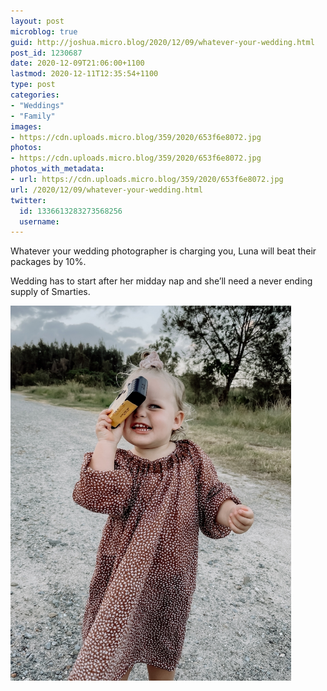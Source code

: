 ```yaml
---
layout: post
microblog: true
guid: http://joshua.micro.blog/2020/12/09/whatever-your-wedding.html
post_id: 1230687
date: 2020-12-09T21:06:00+1100
lastmod: 2020-12-11T12:35:54+1100
type: post
categories:
- "Weddings"
- "Family"
images:
- https://cdn.uploads.micro.blog/359/2020/653f6e8072.jpg
photos:
- https://cdn.uploads.micro.blog/359/2020/653f6e8072.jpg
photos_with_metadata:
- url: https://cdn.uploads.micro.blog/359/2020/653f6e8072.jpg
url: /2020/12/09/whatever-your-wedding.html
twitter:
  id: 1336613283273568256
  username: 
---
```

Whatever your wedding photographer is charging you, Luna will beat their packages by 10%.

Wedding has to start after her midday nap and she’ll need a never ending supply of Smarties.

<img src="uploads/2020/653f6e8072.jpg" width="449" height="600" alt="" />

